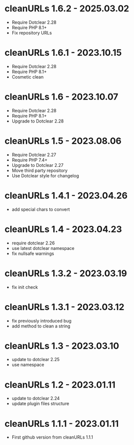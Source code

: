 cleanURLs 1.6.2 - 2025.03.02
===========================================================
* Require Dotclear 2.28
* Require PHP 8.1+
* Fix repository URLs

cleanURLs 1.6.1 - 2023.10.15
===========================================================
* Require Dotclear 2.28
* Require PHP 8.1+
* Cosmetic clean

cleanURLs 1.6 - 2023.10.07
===========================================================
* Require Dotclear 2.28
* Require PHP 8.1+
* Upgrade to Dotclear 2.28

cleanURLs 1.5 - 2023.08.06
===========================================================
* Require Dotclear 2.27
* Require PHP 7.4+
* Upgrade to Dotclear 2.27
* Move third party repository
* Use Dotclear style for changelog

cleanURLs 1.4.1 - 2023.04.26
===========================================================
* add special chars to convert

cleanURLs 1.4 - 2023.04.23
===========================================================
* require dotclear 2.26
* use latest dotclear namespace
* fix nullsafe warnings

cleanURLs 1.3.2 - 2023.03.19
===========================================================
* fix init check

cleanURLs 1.3.1 - 2023.03.12
===========================================================
* fix previously introduced bug
* add method to clean a string

cleanURLs 1.3 - 2023.03.10
===========================================================
* update to dotclear 2.25
* use namespace

cleanURLs 1.2 - 2023.01.11
===========================================================
* update to dotclear 2.24
* update plugin files structure

cleanURLs 1.1.1 - 2023.01.11
===========================================================
* First github version from cleanURLs 1.1.1

